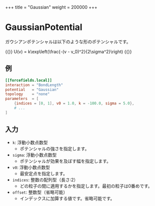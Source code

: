 +++
title = "Gaussian"
weight = 200000
+++

# GaussianPotential

ガウシアンポテンシャルは以下のような形のポテンシャルです。

{{<katex display>}}
U(v) = k\exp\left(\frac{-(v - v_0)^2}{2\sigma^2}\right)
{{</katex>}}

## 例

```toml
[[forcefields.local]]
interaction = "BondLength"
potential   = "Gaussian"
topology    = "none"
parameters  = [
    {indices = [0, 1], v0 = 1.0, k = -100.0, sigma = 5.0},
    # ...
]
```

## 入力

- `k`: 浮動小数点数型
  - ポテンシャルの強さを指定します。
- `sigma`: 浮動小数点数型
  - ポテンシャルが効果を及ぼす幅を指定します。
- `v0`: 浮動小数点数型
  - 最安定点を指定します。
- `indices`: 整数の配列型（長さ:2）
  - どの粒子の間に適用するかを指定します。最初の粒子は0番めです。
- `offset`: 整数型（省略可能）
  - インデックスに加算する値です。省略可能です。
